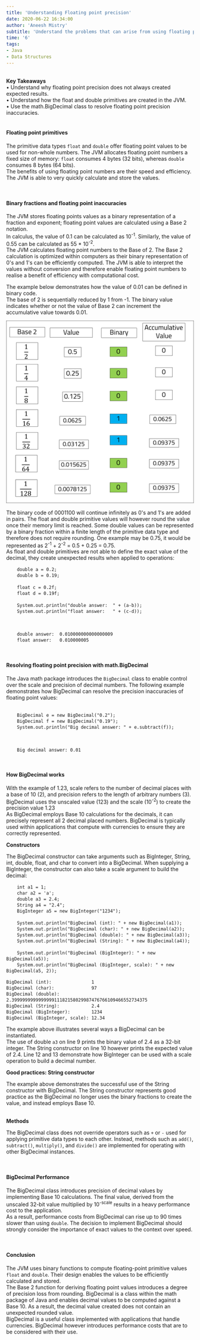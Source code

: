 ```yaml
---
title: 'Understanding Floating point precision'
date: 2020-06-22 16:34:00
author: 'Aneesh Mistry'
subtitle: 'Understand the problems that can arise from using floating point primitives such as double and float when handling decimals and the cost-benefit that comes with BigDecimal from the java.math package.'
time: '6'
tags:
- Java
- Data Structures
---
```

<br>
<strong>Key Takeaways</strong><br>
&#8226; Understand why floating point precision does not always created expected results.<br>
&#8226; Understand how the float and double primitives are created in the JVM.<br>
&#8226; Use the math.BigDecimal class to resolve floating point precision inaccuracies.<br>

<br>
<h4>Floating point primitives</h4>
<p>
The primitive data types <code>float</code> and <code>double</code> offer floating point values to be used for non-whole numbers. The JVM allocates floating point numbers a fixed size of memory: <code>float</code> consumes 4 bytes (32 bits), whereas <code>double</code> consumes 8 bytes (64 bits).<br>
The benefits of using floating point numbers are their speed and efficiency. The JVM is able to very quickly calculate and store the values. 
</p>
<br>
<h4>Binary fractions and floating point inaccuracies</h4>
<p>
The JVM stores floating points values as a binary representation of a fraction and exponent; floating point values are calculated using a Base 2 notation.<br>
In calculus, the value of 0.1 can be calculated as 10<sup>-1</sup>. Similarly, the value of 0.55 can be calculated as 55 * 10<sup>-2</sup>.<br>
The JVM calculates floating point numbers to the Base of 2. The Base 2 calculation is optimized within computers as their binary representation of 0's and 1's can be efficiently computed. The JVM is able to interpret the values without conversion and therefore enable floating point numbers to realise a benefit of efficiency with computational cost.
</p>
<p>
The example below demonstrates how the value of 0.01 can be defined in binary code.<br>
The base of 2 is sequentially reduced by 1 from -1. The binary value indicates whether or not the value of Base 2 can increment the accumulative value towards 0.01.<br>
</p>

![Floating points](../../src/images/012BinaryDec.png)


<p>
The binary code of 0001100 will continue infinitely as 0's and 1's are added in pairs. The float and double primitive values will however round the value once their memory limit is reached. Some double values can be represented by a binary fraction within a finite length of the primitive data type and therefore does not require rounding. One example may be 0.75, it would be represented as 2<sup>-1</sup> + 2<sup>-2</sup> = 0.5 + 0.25 = 0.75.<br>
As float and double primitives are not able to define the exact value of the decimal, they create unexpected results when applied to operations:
</p>

```java{numberLines:true}
    double a = 0.2;
    double b = 0.19;

    float c = 0.2f;
    float d = 0.19f;

    System.out.println("double answer:  " + (a-b));
    System.out.println("float answer:   " + (c-d));
```
<br>

```
    double answer:  0.010000000000000009
    float answer:   0.010000005
```

<br>
<h4>Resolving floating point precision with math.BigDecimal</h4>
<p>
The Java math package introduces the <code>BigDecimal</code> class to enable control over the scale and precision of decimal numbers. The following example demonstrates how BigDecimal can resolve the precision inaccuracies of floating point values:
</p>

```java{numberLines:true}

    BigDecimal e = new BigDecimal("0.2");
    BigDecimal f = new BigDecimal("0.19");  
    System.out.println("Big decimal answer: " + e.subtract(f));

```
<br>

```
    Big decimal answer: 0.01
```
<br>
<h4>How BigDecimal works</h4>
<p>
With the example of 1.23, scale refers to the number of decimal places with a base of 10 (2), and precision refers to the length of arbitrary numbers (3). BigDecimal uses the unscaled value (123) and the scale (10<sup>-2</sup>) to create the precision value 1.23<br>
As BigDecimal employs Base 10 calculations for the decimals, it can precisely represent all 2 decimal placed numbers. BigDecimal is typically used within applications that compute with currencies to ensure they are correctly represented. 
</p>
<strong>Constructors</strong>
<p>
The BigDecimal constructor can take arguments such as BigInteger, String, int, double, float, and char to convert into a BigDecimal. When supplying a BigInteger, the constructor can also take a scale argument to build the decimal:
</p>

```java{numberLines:true}
    int a1 = 1;
    char a2 = 'a';
    double a3 = 2.4;
    String a4 = "2.4";
    BigInteger a5 = new BigInteger("1234");

    System.out.println("BigDecimal (int): " + new BigDecimal(a1));
    System.out.println("BigDecimal (char): " + new BigDecimal(a2));
    System.out.println("BigDecimal (double): " + new BigDecimal(a3));
    System.out.println("BigDecimal (String): " + new BigDecimal(a4));

    System.out.println("BigDecimal (BigInteger): " + new BigDecimal(a5));
    System.out.println("BigDecimal (BigInteger, scale): " + new BigDecimal(a5, 2));
```

```
BigDecimal (int):               1
BigDecimal (char):              97
BigDecimal (double):            2.399999999999999911182158029987476766109466552734375
BigDecimal (String):            2.4
BigDecimal (BigInteger):        1234
BigDecimal (BigInteger, scale): 12.34
```

<p>
The example above illustrates several ways a BigDecimal can be instantiated.<br>
The use of double <code>a3</code> on line 9 prints the binary value of 2.4 as a 32-bit integer. The String constructor on line 10 however prints the expected value of 2.4. Line 12 and 13 demonstrate how BigInteger can be used with a scale operation to build a decimal number.
</p>
<strong>Good practices: String constructor</strong>
<p>
The example above demonstrates the successful use of the String constructor with BigDecimal. The String constructor represents good practice as the BigDecimal no longer uses the binary fractions to create the value, and instead employs Base 10.
</p>
<br>
<strong>Methods</strong>
<p>
The BigDecimal class does not override operators such as <code>+</code> or <code>-</code> used for applying primitive data types to each other. Instead, methods such as <code>add()</code>, <code>subtract()</code>, <code>multiply()</code>, and <code>divide()</code> are implemented for operating with other BigDecimal instances.
</p>

<br>
<h4>BigDecimal Performance</h4>
<p>
The BigDecimal class introduces precision of decimal values by implementing Base 10 calculations. The final value, derived from the unscaled 32-bit value multiplied by 10<sup>-scale</sup> results in a heavy performance cost to the application.<br>
As a result, performance costs from BigDecimal can rise up to 90 times slower than using <code>double</code>. The decision to implement BigDecimal should strongly consider the importance of exact values to the context over speed.
</p>
<br>
<h4>Conclusion</h4>
<p>
The JVM uses binary functions to compute floating-point primitive values <code>float</code> and <code>double</code>. Their design enables the values to be efficiently calculated and stored.<br>
The Base 2 function for deriving floating point values introduces a degree of precision loss from rounding. 
BigDecimal is a class within the math package of Java and enables decimal values to be computed against a Base 10. As a result, the decimal value created does not contain an unexpected rounded value.<br>
BigDecimal is a useful class implemented with applications that handle currencies. BigDecimal however introduces performance costs that are to be considered with their use.
</p>